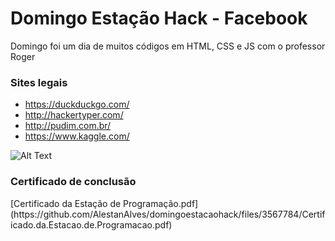 # Domingo Estação Hack - Facebook
Domingo foi um dia de muitos códigos em HTML, CSS e JS com o professor Roger

### Sites legais

- https://duckduckgo.com/</li>
- http://hackertyper.com/</li>
- http://pudim.com.br/</li>
- https://www.kaggle.com/</li>


![Alt Text](https://media.giphy.com/media/o0vwzuFwCGAFO/giphy.gif)


<h3>Certificado de conclusão</h3>
[Certificado da Estação de Programação.pdf](https://github.com/AlestanAlves/domingoestacaohack/files/3567784/Certificado.da.Estacao.de.Programacao.pdf)





